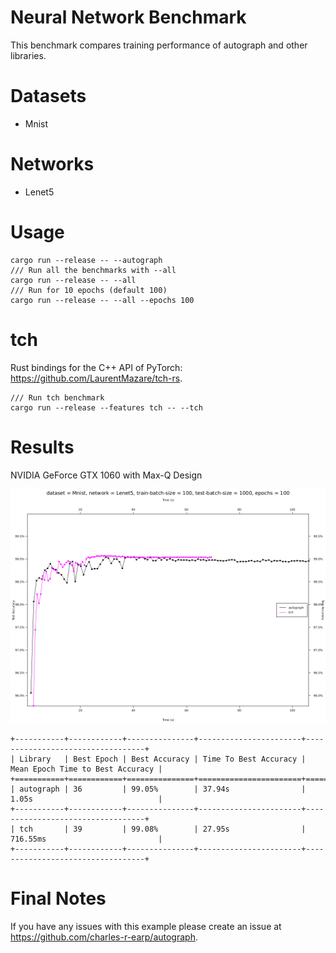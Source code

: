 # Neural Network Benchmark
This benchmark compares training performance of autograph and other libraries.

# Datasets
- Mnist

# Networks
- Lenet5

# Usage
```
cargo run --release -- --autograph
/// Run all the benchmarks with --all
cargo run --release -- --all
/// Run for 10 epochs (default 100)
cargo run --release -- --all --epochs 100
```

# tch
Rust bindings for the C++ API of PyTorch: https://github.com/LaurentMazare/tch-rs.
```
/// Run tch benchmark
cargo run --release --features tch -- --tch
```

# Results
NVIDIA GeForce GTX 1060 with Max-Q Design

![NVIDIA GeForce GTX 1060 with Max-Q Design](nv_gtx1060.png)
```
+-----------+------------+---------------+-----------------------+----------------------------------+
| Library   | Best Epoch | Best Accuracy | Time To Best Accuracy | Mean Epoch Time to Best Accuracy |
+===========+============+===============+=======================+==================================+
| autograph | 36         | 99.05%        | 37.94s                | 1.05s                            |
+-----------+------------+---------------+-----------------------+----------------------------------+
| tch       | 39         | 99.08%        | 27.95s                | 716.55ms                         |
+-----------+------------+---------------+-----------------------+----------------------------------+
```

# Final Notes
If you have any issues with this example please create an issue at https://github.com/charles-r-earp/autograph.
